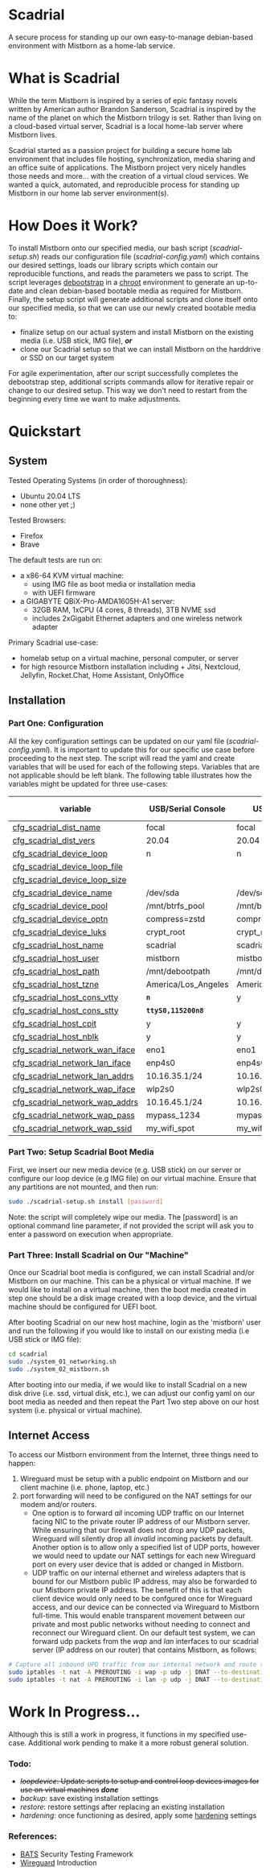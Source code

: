 # Scadrial

A secure process for standing up our own easy-to-manage debian-based environment with Mistborn as a home-lab service.
# What is Scadrial

While the term Mistborn is inspired by a series of epic fantasy novels written by American author Brandon Sanderson, Scadrial is inspired by the name of the planet on which the Mistborn trilogy is set. Rather than living on a cloud-based virtual server, Scadrial is a local home-lab server where Mistborn lives.

Scadrial started as a passion project for building a secure home lab environment that includes file hosting, synchronization, media sharing and an office suite of applications. The Mistborn project very nicely handles those needs and more... with the creation of a virtual cloud services. We wanted a quick, automated, and reproducible process for standing up Mistborn in our home lab server environment(s).

# How Does it Work?

To install Mistborn onto our specified media, our bash script (_scadrial-setup.sh_) reads our configuration file (_scadrial-config.yaml_) which contains our desired settings, loads our library scripts which contain our reproducible functions, and reads the parameters we pass to script. The script leverages [debootstrap][05] in a [chroot][04] environment to generate an up-to-date and clean debian-based bootable media as required for Mistborn. Finally, the setup script will generate additional scripts and clone itself onto our specified media, so that we can use our newly created bootable media to:  
* finalize setup on our actual system and install Mistborn on the existing media (i.e. USB stick, IMG file), _**or**_
* clone our Scadrial setup so that we can install Mistborn on the harddrive or SSD on our target system

For agile experimentation, after our script successfully completes the debootstrap step, additional scripts commands allow for iterative repair or change to our desired setup. This way we don't need to restart from the beginning every time we want to make adjustments.

# Quickstart

## System

Tested Operating Systems (in order of thoroughness):

* Ubuntu 20.04 LTS
* none other yet ;)

Tested Browsers:
* Firefox
* Brave

The default tests are run on:
* a x86-64 KVM virtual machine:
  - using IMG file as boot media or installation media
  - with UEFI firmware
* a GIGABYTE QBiX-Pro-AMDA1605H-A1 server: 
  - 32GB RAM, 1xCPU (4 cores, 8 threads), 3TB NVME ssd
  - includes 2xGigabit Ethernet adapters and one wireless network adapter

Primary Scadrial use-case: 
* homelab setup on a virtual machine, personal computer, or server
* for high resource Mistborn installation including + Jitsi, Nextcloud, Jellyfin, Rocket.Chat, Home Assistant, OnlyOffice

## Installation

### Part One: Configuration

All the key configuration settings can be updated on our yaml file (_scadrial-config.yaml_). It is important to update this for our specific use case before proceeding to the next step. The script will read the yaml and create variables that will be used for each of the following steps. Variables that are not applicable should be left blank. The following table illustrates how the variables might be updated for three use-cases:

variable | USB/Serial Console | USB/Monitor | Image/Virtual Machine
----- | ----- | ----- | -----
[cfg_scadrial_dist_name](a "Debian-based Distribiton Name") | focal | focal | focal 
[cfg_scadrial_dist_vers](a "Distribution Version Number") | 20.04 | 20.04 | 20.04
[cfg_scadrial_device_loop](a "Loop Device Desired. A file that acts as a block-based device. (i.e. ISO or IMG file)") | n | n | **`y`**
[cfg_scadrial_device_loop_file](a "Loop File Name") | | | **`scadrial.img`**
[cfg_scadrial_device_loop_size](a "Loop File Size") | | | **`8G`**
[cfg_scadrial_device_name](a "Device Name") | /dev/sda | /dev/sda | **`/dev/loop0`**
[cfg_scadrial_device_pool](a "Mount path for btrfs pool setup") | /mnt/btrfs_pool | /mnt/btrfs_pool | /mnt/btrfs_pool
[cfg_scadrial_device_optn](a "fstab parameters for btrfs filesystem") | compress=zstd | compress=zstd | compress=zstd
[cfg_scadrial_device_luks](a "Name of luks crypt device. Sequence number will be added to avoid duplicate values") | crypt_root | crypt_root | crypt_root
[cfg_scadrial_host_name](a "Hostname for the 'machine'") | scadrial | scadrial | scadrial
[cfg_scadrial_host_user](a "user for our machine. Note mistborn requires a user name 'mistborn'") | mistborn | mistborn | mistborn
[cfg_scadrial_host_path](a "Mount path for our chroot jail") | /mnt/debootpath | /mnt/debootpath | /mnt/debootpath
[cfg_scadrial_host_tzne](a "Our local time zone") | America/Los_Angeles | America/Los_Angeles | America/Los_Angeles
[cfg_scadrial_host_cons_vtty](a "Virtual Console desired. Getty console access with monitor and keyboard.") | **`n`** | y | y
[cfg_scadrial_host_cons_stty](a "Serial Console settings. Serial console will not be configured if left blank.") | **`ttyS0,115200n8`** | |
[cfg_scadrial_host_cpit](a "Mistborn Cockpit installation desired") | y | y | y
[cfg_scadrial_host_nblk](a "nouveau driver should be blocked") | y | y | y
[cfg_scadrial_network_wan_iface](a "Interface name for WAN device (i.e internet access). Must use the name from our machine.") | eno1 | eno1 | eno1
[cfg_scadrial_network_lan_iface](a "Interface name for LAN device (i.e. local access). Must use the name from our machine") | enp4s0 | enp4s0 | enp4s0
[cfg_scadrial_network_lan_addrs](a "DHCPv4 address range for our LAN") | 10.16.35.1/24 | 10.16.35.1/24 | 10.16.35.1/24
[cfg_scadrial_network_wap_iface](a "Interface name for our Wireless Access Point. Must use the name from our machine") | wlp2s0 | wlp2s0 | wlp2s0
[cfg_scadrial_network_wap_addrs](a "DHCPv4 address range for our WAP") | 10.16.45.1/24 | 10.16.45.1/24 | 10.16.45.1/24
[cfg_scadrial_network_wap_pass](a "WAP passphrase") | mypass_1234 | mypass_1234 | mypass_1234
[cfg_scadrial_network_wap_ssid](a "WAP SSID Name") | my_wifi_spot | my_wifi_spot | my_wifi_spot

### Part Two: Setup Scadrial Boot Media

First, we insert our new media device (e.g. USB stick) on our server or configure our loop device (e.g IMG file) on our virtual machine. Ensure that any partitions are not mounted, and then run:

``` bash
sudo ./scadrial-setup.sh install [password]
```

Note: the script will completely wipe our media. The [password] is an optional command line parameter, if not provided the script will ask you to enter a password on execution when appropriate.

### Part Three: Install Scadrial on Our "Machine"

Once our Scadrial boot media is configured, we can install Scadrial and/or Mistborn on our machine. This can be a physical or virtual machine. If we would like to install on a virtual machine, then the boot media created in step one should be a disk image created with a loop device, and the virtual machine should be configured for UEFI boot.

After booting Scadrial on our new host machine, login as the 'mistborn' user and run the following if you would like to install on our existing media (i.e USB stick or IMG file):

``` bash
cd scadrial
sudo ./system_01_networking.sh
sudo ./system_02_mistborn.sh
```

After booting into our media, if we would like to install Scadrial on a new disk drive (i.e. ssd, virtual disk, etc.), we can adjust our config yaml on our boot media as needed and then repeat the Part Two step above on our host system (i.e. physical or virtual machine).

## Internet Access

To access our Mistborn environment from the Internet, three things need to happen:
1. Wireguard must be setup with a public endpoint on Mistborn and our client machine (i.e. phone, laptop, etc.)
2. port forwarding will need to be configured on the NAT settings for our modem and/or routers.
    - One option is to forward _all_ incoming UDP traffic on our Internet facing NIC to the private router IP address of our Mistborn server. While ensuring that our firewall does not drop any UDP packets, Wireguard will silently drop all _invalid_ incoming packets by default. Another option is to allow only a specified list of UDP ports, however we would need to update our NAT settings for each new Wireguard port on every user device that is added or changed in Mistborn.
    - UDP traffic on our internal ethernet and wireless adapters that is bound for our Mistborn public IP address, may also be forwarded to our Mistborn private IP address. The benefit of this is that each client device would only need to be confgured once for Wireguard access, and our device can be connected via Wireguard to Mistborn full-time. This would enable transparent movement between our private and most public networks without needing to connect and reconnect our Wireguard client. On our default test system, we can forward udp packets from the _wap_ and _lan_ interfaces to our scadrial server (IP address on our router) that contains Mistborn, as follows:

``` bash
# Capture all inbound UPD traffic from our internal network and route to our scadrial server (i.e. 10.10.10.12)
sudo iptables -t nat -A PREROUTING -i wap -p udp -j DNAT --to-destination 10.10.10.12
sudo iptables -t nat -A PREROUTING -i lan -p udp -j DNAT --to-destination 10.10.10.12
```

# Work In Progress...

Although this is still a work in progress, it functions in my specified use-case. Additional work pending to make it a more robust general solution.

### Todo:
* ~~_loopdevice_: Update scripts to setup and control loop devices images for use on virtual machines~~ **_done_**
* _backup_: save existing installation settings
* _restore_: restore settings after replacing an existing installation 
* _hardening_: once functioning as desired, apply some [hardening][01] settings

### References:
* [BATS][02] Security Testing Framework
* [Wireguard][03] Introduction

[01]: https://github.com/konstruktoid/hardening "Ubuntu Hardening by konstruktoid"
[02]: https://github.com/sstephenson/bats "Bash Automated Testing System"
[03]: https://www.thomas-krenn.com/en/wiki/Wireguard_Basics " Wireguard Basics"
[04]: https://wiki.archlinux.org/index.php/Chroot "Chroot Jails"
[05]: https://wiki.debian.org/Debootstrap "Debian Debootstrap"